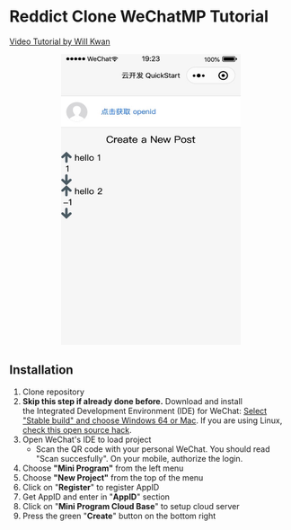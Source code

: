# Reddict Clone WeChatMP Tutorial
[Video Tutorial by Will Kwan](https://www.youtube.com/watch?v=cOm9XKga7l0)


<p align="center">
<img src="./DemoImg.jpg" width="320" height="518"> 
</p>

## Installation

1. Clone repository
2. **Skip this step if already done before.** Download and install the Integrated Development Environment (IDE) for WeChat: [Select "Stable build" and choose Windows 64 or Mac](https://developers.weixin.qq.com/miniprogram/dev/devtools/download.html). If you are using Linux, [check this open source hack](https://github.com/cytle/wechat_web_devtools).
3. Open WeChat's IDE to load project
    - Scan the QR code with your personal WeChat. You should read "Scan succesfully". On your mobile, authorize the login. 
5. Choose **"Mini Program"** from the left menu
6. Choose **"New Project"** from the top of the menu
6. Click on "**Register**" to register AppID
7. Get AppID and enter in "**AppID**" section
8. Click on "**Mini Program Cloud Base**" to setup cloud server
9. Press the green "**Create**" button on the bottom right
